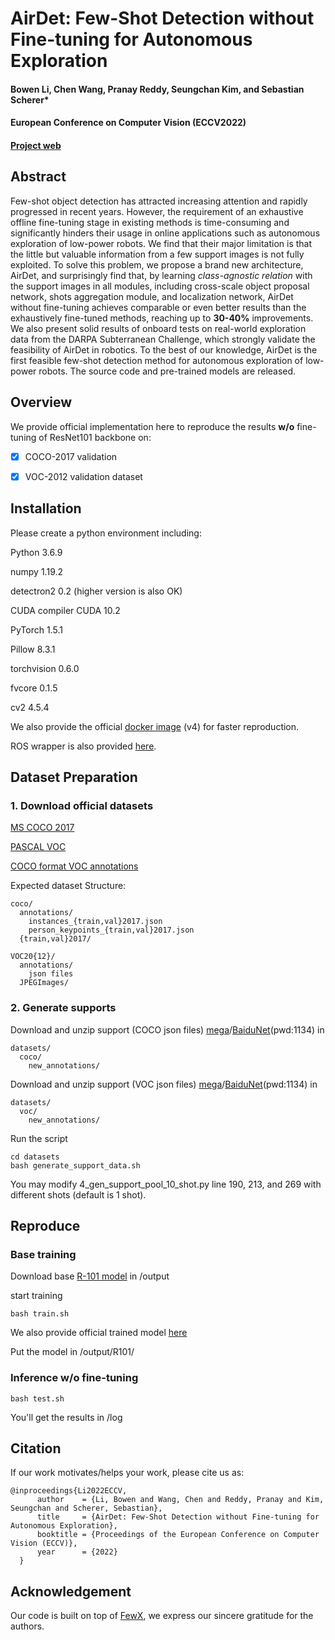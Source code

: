 # AirDet: Few-Shot Detection without Fine-tuning for Autonomous Exploration

#### Bowen Li, Chen Wang, Pranay Reddy, Seungchan Kim, and Sebastian Scherer*

#### European Conference on Computer Vision (ECCV2022)

#### [Project web](https://jaraxxus-me.github.io/ECCV2022_AirDet/)

## Abstract

Few-shot object detection has attracted increasing attention and rapidly progressed in recent years. However, the requirement of an exhaustive offline fine-tuning stage in existing methods is time-consuming and significantly hinders their usage in online applications such as autonomous exploration of low-power robots. We find that their major limitation is that the little but valuable information from a few support images is not fully exploited. To solve this problem, we propose a brand new architecture, AirDet, and surprisingly find that, by learning *class-agnostic relation* with the support images in all modules, including cross-scale object proposal network, shots aggregation module, and localization network, AirDet without fine-tuning achieves comparable or even better results than the exhaustively fine-tuned methods, reaching up to **30-40%** improvements. We also present solid results of onboard tests on real-world exploration data from the DARPA Subterranean Challenge, which strongly validate the feasibility of AirDet in robotics. To the best of our knowledge, AirDet is the first feasible few-shot detection method for autonomous exploration of low-power robots. The source code and pre-trained models are released.



## Overview

We provide official implementation here to reproduce the results **w/o** fine-tuning of ResNet101 backbone on:
- [x] COCO-2017 validation
- [x] VOC-2012 validation dataset



## Installation

Please create a python environment including:

Python                  3.6.9

numpy                   1.19.2

detectron2              0.2 (higher version is also OK)

CUDA compiler           CUDA 10.2

PyTorch                 1.5.1

Pillow                  8.3.1

torchvision             0.6.0

fvcore                  0.1.5

cv2                     4.5.4

We also provide the official [docker image](https://hub.docker.com/repository/docker/bowenli1024/fewx) (v4) for faster reproduction.

ROS wrapper is also provided [here](https://github.com/Jaraxxus-Me/AirDet_ROS).



## Dataset Preparation

### 1. Download official datasets

[MS COCO 2017](https://cocodataset.org/#home)

[PASCAL VOC](http://host.robots.ox.ac.uk/pascal/VOC/)

[COCO format VOC annotations](https://s3.amazonaws.com/images.cocodataset.org/external/external_PASCAL_VOC.zip)

Expected dataset Structure:

```shell
coco/
  annotations/
    instances_{train,val}2017.json
    person_keypoints_{train,val}2017.json
  {train,val}2017/
```

```shell
VOC20{12}/
  annotations/
  	json files
  JPEGImages/
```

### 2. Generate supports 

Download and unzip support (COCO json files) [mega](https://mega.nz/file/QEETwCLJ#A8m0R7NhJ-MUNuT1fhzEgRIg6t5R69u5rAaBHTsqgUw)/[BaiduNet](https://pan.baidu.com/s/1cFtwrWAwTotwZKbXYyzjEA)(pwd:1134) in

```shell
datasets/
  coco/
    new_annotations/
```

Download and unzip support (VOC json files) [mega](https://mega.nz/file/BBcjjYwY#1S3Utg99D_WyfzN5qq0UfeuFrlh7Eum2jZs9U7GHhJY)/[BaiduNet](https://pan.baidu.com/s/1vPZmKKue4CAZQVzOnBUs-A)(pwd:1134) in

```shell
datasets/
  voc/
    new_annotations/
```

Run the script

```shell
cd datasets
bash generate_support_data.sh
```

You may modify 4_gen_support_pool_10_shot.py line 190, 213, and 269 with different shots (default is 1 shot).



## Reproduce

### Base training

Download base [R-101 model](https://dl.fbaipublicfiles.com/detectron2/ImageNetPretrained/MSRA/R-101.pkl) in /output

start training

```shell
bash train.sh
```

We also provide official trained model [here](https://mega.nz/file/1YcBWQ4R#mCtaHS9RE2pzmPlAmOAAtk-IghBNiW95oSX4Lfktw4Y)

Put the model in /output/R101/

### Inference w/o fine-tuning

```shell
bash test.sh
```

You'll get the results in /log

## Citation
If our work motivates/helps your work, please cite us as:
```
@inproceedings{Li2022ECCV,
      author    = {Li, Bowen and Wang, Chen and Reddy, Pranay and Kim, Seungchan and Scherer, Sebastian},
      title     = {AirDet: Few-Shot Detection without Fine-tuning for Autonomous Exploration},
      booktitle = {Proceedings of the European Conference on Computer Vision (ECCV)},
      year      = {2022}
  }
```


## Acknowledgement

Our code is built on top of [FewX](https://github.com/fanq15/FewX), we express our sincere gratitude for the authors.

